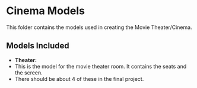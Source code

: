# Cinema Models

This folder contains the models used in creating the Movie Theater/Cinema.

## Models Included

-  **Theater:**
  - This is the model for the movie theater room. It contains the seats and the screen.
  - There should be about 4 of these in the final project.
